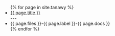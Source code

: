 
<ul>
{% for page in site.tanawy %}
  <li><a href="{{ page.url }}">{{ page.title }}</a></li>
  ---
  <li>{{ page.files }}-{{ page.label }}-{{ page.docs }}</li>
{% endfor %}
</ul>
